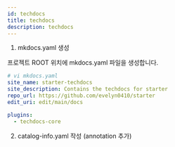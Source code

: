 ```yaml
---
id: techdocs
title: techdocs
description: techdocs
---
```


1. mkdocs.yaml 생성

프로젝트 ROOT 위치에 mkdocs.yaml 파일을 생성합니다.
```yaml
# vi mkdocs.yaml
site_name: starter-techdocs
site_description: Contains the techdocs for starter
repo_url: https://github.com/evelyn0410/starter
edit_uri: edit/main/docs

plugins:
  - techdocs-core
```

2. catalog-info.yaml 작성 (annotation 추가)


